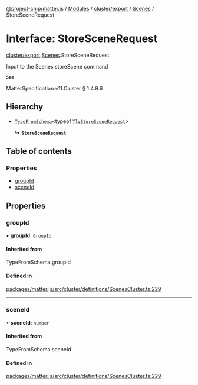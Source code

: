[@project-chip/matter.js](../README.md) / [Modules](../modules.md) / [cluster/export](../modules/cluster_export.md) / [Scenes](../modules/cluster_export.Scenes.md) / StoreSceneRequest

# Interface: StoreSceneRequest

[cluster/export](../modules/cluster_export.md).[Scenes](../modules/cluster_export.Scenes.md).StoreSceneRequest

Input to the Scenes storeScene command

**`See`**

MatterSpecification.v11.Cluster § 1.4.9.6

## Hierarchy

- [`TypeFromSchema`](../modules/tlv_export.md#typefromschema)\<typeof [`TlvStoreSceneRequest`](../modules/cluster_export.Scenes.md#tlvstorescenerequest)\>

  ↳ **`StoreSceneRequest`**

## Table of contents

### Properties

- [groupId](cluster_export.Scenes.StoreSceneRequest.md#groupid)
- [sceneId](cluster_export.Scenes.StoreSceneRequest.md#sceneid)

## Properties

### groupId

• **groupId**: [`GroupId`](../modules/datatype_export.md#groupid)

#### Inherited from

TypeFromSchema.groupId

#### Defined in

[packages/matter.js/src/cluster/definitions/ScenesCluster.ts:229](https://github.com/project-chip/matter.js/blob/0c058ae17fdba4c0b89b8b13c309011d51782299/packages/matter.js/src/cluster/definitions/ScenesCluster.ts#L229)

___

### sceneId

• **sceneId**: `number`

#### Inherited from

TypeFromSchema.sceneId

#### Defined in

[packages/matter.js/src/cluster/definitions/ScenesCluster.ts:229](https://github.com/project-chip/matter.js/blob/0c058ae17fdba4c0b89b8b13c309011d51782299/packages/matter.js/src/cluster/definitions/ScenesCluster.ts#L229)
